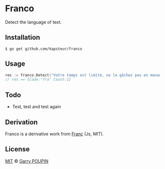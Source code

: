 Franco
======

Detect the language of text.


## Installation

```
$ go get github.com/kapsteur/franco
```

## Usage

```go
res := franco.Detect("Votre temps est limité, ne le gâchez pas en menant une existence qui n’est pas la vôtre.")
// res == {Code:"fra" Count:1}
```

## Todo

* Test, test and test again

## Derivation

Franco is a derivative work from [Franc](https://github.com/wooorm/franc) (Js, MIT).

## License

[MIT](LICENSE) © [Garry POUPIN](http://garry.io)
